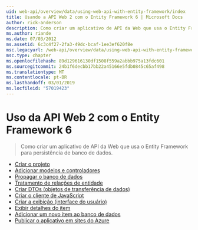 ```yaml
---
uid: web-api/overview/data/using-web-api-with-entity-framework/index
title: Usando a API Web 2 com o Entity Framework 6 | Microsoft Docs
author: rick-anderson
description: Como criar um aplicativo de API da Web que usa o Entity Framework para persistência de banco de dados.
ms.author: riande
ms.date: 07/03/2012
ms.assetid: 6c3c4f27-2fa3-49dc-bcaf-1ee3ef620f8e
msc.legacyurl: /web-api/overview/data/using-web-api-with-entity-framework
msc.type: chapter
ms.openlocfilehash: 89d129616130df1508f559a2abbb975a13fdc601
ms.sourcegitcommit: 24b1f6decbb17bb22a45166e5fdb0845c65af498
ms.translationtype: MT
ms.contentlocale: pt-BR
ms.lasthandoff: 03/01/2019
ms.locfileid: "57019423"
---
```

<a name="using-web-api-2-with-entity-framework-6"></a>Uso da API Web 2 com o Entity Framework 6
====================
> Como criar um aplicativo de API da Web que usa o Entity Framework para persistência de banco de dados.


- [Criar o projeto](part-1.md)
- [Adicionar modelos e controladores](part-2.md)
- [Propagar o banco de dados](part-3.md)
- [Tratamento de relações de entidade](part-4.md)
- [Criar DTOs (objetos de transferência de dados)](part-5.md)
- [Criar o cliente de JavaScript](part-6.md)
- [Criar a exibição (interface do usuário)](part-7.md)
- [Exibir detalhes do item](part-8.md)
- [Adicionar um novo item ao banco de dados](part-9.md)
- [Publicar o aplicativo em sites do Azure](part-10.md)
